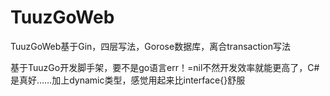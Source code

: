 # TuuzGoWeb
TuuzGoWeb基于Gin，四层写法，Gorose数据库，离合transaction写法


基于TuuzGo开发脚手架，要不是go语言err！=nil不然开发效率就能更高了，C#是真好……加上dynamic类型，感觉用起来比interface{}舒服
